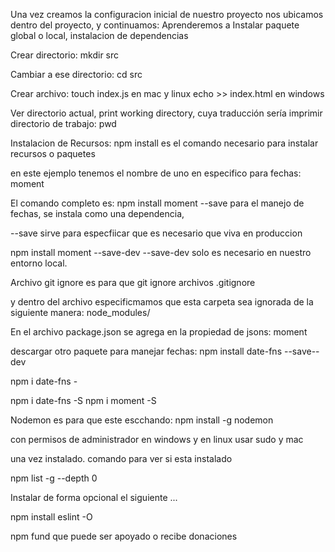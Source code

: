 
Una vez creamos la configuracion inicial de nuestro proyecto nos ubicamos dentro del proyecto, y continuamos:
Aprenderemos a Instalar paquete global o local,
instalacion de dependencias


Crear directorio:
mkdir src

Cambiar a ese directorio:
cd src

Crear archivo:
touch index.js        en mac y linux
echo >> index.html    en windows 

Ver directorio actual, print working directory, cuya traducción sería imprimir directorio de trabajo:
pwd           

Instalacion de Recursos:
npm install es el comando necesario para instalar recursos o paquetes

en este ejemplo tenemos el nombre de uno en especifico para fechas:
moment

El comando completo es:
npm install moment --save        para el manejo de fechas, se instala como una dependencia,

--save sirve para especfiicar que es necesario que viva en produccion

npm install moment --save-dev
--save-dev solo es necesario en nuestro entorno local.

Archivo git ignore es para que git ignore archivos
.gitignore

y dentro del archivo especificmamos que esta carpeta sea ignorada de la siguiente manera:
node_modules/

En el archivo package.json se agrega en la propiedad de jsons: moment


descargar otro paquete para manejar fechas: 
npm install date-fns --save--dev


npm i date-fns -

npm i date-fns -S
npm i moment -S


Nodemon es para que este escchando:
npm install -g nodemon

con permisos de administrador en windows
y en linux usar sudo y mac

una vez instalado.
comando para ver si esta instalado

npm list -g --depth 0

Instalar de forma opcional el siguiente ...

npm install eslint -O

npm fund  que puede ser apoyado o recibe donaciones
